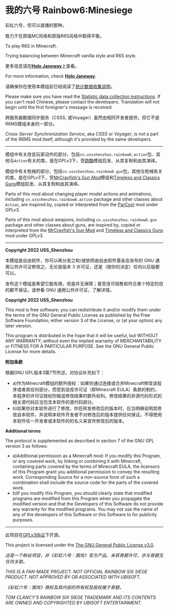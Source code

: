# 我的六号 Rainbow6:Minesiege

彩虹六号，但可以直播的那种。

致力于在原版MC风格和原版R6S风格中取得平衡。

To play R6S in Minecraft.

Trying balancing between Minecraft vanilla style and R6S style.

更多信息请在[**Holo Janeway**](https://holojaneway.uss-shenzhou.cn/r6ms)上查看。

For more information, check [**Holo Janeway**](https://holojaneway.uss-shenzhou.cn/r6ms).

请确保你在使用本模组前已经阅读了[统计数据收集说明](https://holojaneway.uss-shenzhou.cn/r6ms/data_collect)。

Please make sure you have read the [Statistic data collection instructions](https://holojaneway.uss-shenzhou.cn/r6ms/data_collect). If you can't read Chinese, please contact the developers. Translation will not begin until the first foreigner's message is received.

跨服务器数据同步服务（CSSS, 或Voyager）虽然由相同开发者提供，但它不是R6MS模组本身的一部分。

*Cross-Server Synchronization Service*, aka *CSSS* or *Voyager*, is not a part of the R6MS mod itself, although it's provided by the same developers.

---

模组中有关改变玩家动作的部分，包括`cn.ussshenzhou.rainbow6.action`包、其他与`Action`有关的类，是在GPLv3下，受[跑酷](https://github.com/alRex-U/ParCool)模组启发、从其复制和由其演绎。

模组中有关枪械的部分，包括`cn.ussshenzhou.rainbow6.gun`包，其他与枪械有关的类，是在GPLv3下，受[MrCrayfish's Gun Mod](https://github.com/MrCrayfish/MrCrayfishGunMod)模组和[Timeless and Classics Guns](https://github.com/ClumsyAlien/TimelessandClassics_Reforged)模组启发、从其复制和由其演绎。

Parts of this mod about changing player model actions and animations, including `cn.ussshenzhou.rainbow6.action` package and other classes about `Action`, are inspired by, copied or interpreted from the [ParCool](https://github.com/alRex-U/ParCool) mod under GPLv3.

Parts of this mod about weapons, including `cn.ussshenzhou.rainbow6.gun` package and other classes about guns, are inspired by, copied or interpreted from the [MrCrayfish's Gun Mod](https://github.com/MrCrayfish/MrCrayfishGunMod) and [Timeless and Classics Guns](https://github.com/ClumsyAlien/TimelessandClassics_Reforged) mod under GPLv3.

---

**Copyright 2022 USS_Shenzhou**

本模组是自由软件，你可以再分发之和/或依照由自由软件基金会发布的 GNU 通用公共许可证修改之，无论是版本 3 许可证，还是（按你的决定）任何以后版都可以。

发布这个模组是希望它能有用，但是并无保障；甚至连可销售和符合某个特定的目的都不保证。请参看 GNU 通用公共许可证，了解详情。

**Copyright 2022 USS_Shenzhou**

This mod is free software; you can redistribute it and/or modify them under the terms of the GNU General Public License as published by the Free Software Foundation; either version 3 of the License, or (at your option) any later version.

This program is distributed in the hope that it will be useful, but WITHOUT ANY WARRANTY; without even the implied warranty of MERCHANTABILITY or FITNESS FOR A PARTICULAR PURPOSE. See the GNU General Public License for more details.

**附加条款**

根据GNU GPL版本3第7节所述，对协议补充如下：

- a)作为Minecraft模组的额外授权：如果你通过连接或合并Minecraft修改该程序或者其任何部分，而受到该库许可证（即Minecraft EULA）条款的制约，本程序的许可证授权你输送修改结果的额外权利。修改结果的非源代码形式的相关源代码应当包含本软件的源代码部分。
- b)如果你对本软件进行了修改，你在转发修改后的版本时，应当明确说明其修改自本软件，并说明本软件开发者不对修改后的版本提供任何保证。不得使用本软件任一开发者或本软件的的名义来宣传修改后的版本。

**Additional terms**

The protocol is supplemented as described in section 7 of the GNU GPL version 3 as follows:

- a)Additional permission as a Minecraft mod: If you modify this Program, or any covered work, by linking or combining it with Minecraft, containing parts covered by the terms of Minecraft EULA, the licensors of this Program grant you additional permission to convey the resulting work. Corresponding Source for a non-source form of such a combination shall include the source code for the parts of the covered work.
- b)If you modify this Program, you should clearly state that modified programs are modified from this Program when you propagate the modified version and that the Developers of this Software do not provide any warranty for the modified programs. You may not use the name of any of the developers of this Software or this Software to for publicity purposes.

---

此项目在[GPLv3协议](https://www.gnu.org/licenses/gpl-3.0.en.html)下开源。

This project is licensed under the [The GNU General Public License v3.0](https://www.gnu.org/licenses/gpl-3.0.en.html).

*这是一个粉丝项目，非《彩虹六号：围攻》官方产品。未获育碧许可，亦与育碧无任何关联。*

*THIS IS A FAN-MADE PROJECT. NOT OFFICIAL RAINBOW SIX SIEGE PRODUCT. NOT APPROVED BY OR ASSOCIATED WITH UBISOFT.*

*《彩虹六号：围攻》商标及其内容的所有权及版权属于育碧。*

*TOM CLANCY'S RAINBOW SIX SIEGE TRADEMARK AND ITS CONTENTS ARE OWNED AND COPYRIGHTED BY UBISOFT ENTERTAINMENT.*
